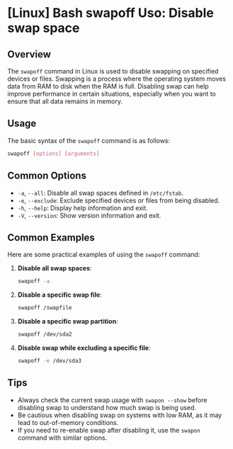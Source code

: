 # [Linux] Bash swapoff Uso: Disable swap space

## Overview
The `swapoff` command in Linux is used to disable swapping on specified devices or files. Swapping is a process where the operating system moves data from RAM to disk when the RAM is full. Disabling swap can help improve performance in certain situations, especially when you want to ensure that all data remains in memory.

## Usage
The basic syntax of the `swapoff` command is as follows:

```bash
swapoff [options] [arguments]
```

## Common Options
- `-a`, `--all`: Disable all swap spaces defined in `/etc/fstab`.
- `-e`, `--exclude`: Exclude specified devices or files from being disabled.
- `-h`, `--help`: Display help information and exit.
- `-V`, `--version`: Show version information and exit.

## Common Examples
Here are some practical examples of using the `swapoff` command:

1. **Disable all swap spaces**:
   ```bash
   swapoff -a
   ```

2. **Disable a specific swap file**:
   ```bash
   swapoff /swapfile
   ```

3. **Disable a specific swap partition**:
   ```bash
   swapoff /dev/sda2
   ```

4. **Disable swap while excluding a specific file**:
   ```bash
   swapoff -e /dev/sda3
   ```

## Tips
- Always check the current swap usage with `swapon --show` before disabling swap to understand how much swap is being used.
- Be cautious when disabling swap on systems with low RAM, as it may lead to out-of-memory conditions.
- If you need to re-enable swap after disabling it, use the `swapon` command with similar options.